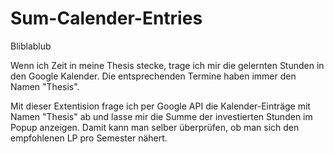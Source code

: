 # Sum-Calender-Entries
Bliblablub



Wenn ich Zeit in meine Thesis stecke, trage ich mir die gelernten Stunden in den Google Kalender.
Die entsprechenden Termine haben immer den Namen "Thesis".

Mit dieser Extentision frage ich per Google API die Kalender-Einträge mit Namen "Thesis" ab und lasse mir die Summe der investierten Stunden im Popup anzeigen.
Damit kann man selber überprüfen, ob man sich den empfohlenen LP pro Semester nähert.

